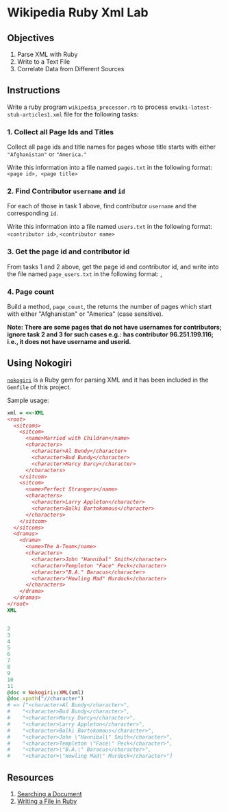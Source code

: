 # Wikipedia Ruby Xml Lab

## Objectives

1. Parse XML with Ruby
2. Write to a Text File
3. Correlate Data from Different Sources

## Instructions

Write a ruby program `wikipedia_processor.rb` to process `enwiki-latest-stub-articles1.xml` file for the following tasks:

### 1. Collect all Page Ids and Titles

Collect all page ids and title names for pages whose title starts with either `"Afghanistan"` or `"America."`

Write this information into a file named `pages.txt` in the following format: `<page id>, <page title>`

### 2. Find Contributor `username` and `id`

For each of those in task 1 above, find contributor `username` and the corresponding `id`. 

Write this information into a file named `users.txt` in the following format: `<contributor id>`, `<contributor name>`

### 3. Get the page id and contributor id

From tasks 1 and 2 above, get the page id and contributor id, and write into the file named `page_users.txt` in the following format: <page id>, <conributor id>

### 4. Page count

Build a method, `page_count`, the returns the number of pages which start with either "Afghanistan" or "America" (case sensitive).

**Note: There are some pages that do not have usernames for contributors; ignore task 2 and 3 for such cases e.g.: <title>Afghanistan (1911 Encyclopedia)</title> has contributor <ip>96.251.199.116</ip>; i.e., it does not have username and userid.**

## Using Nokogiri

[`nokogiri`](http://www.nokogiri.org/tutorials/parsing_an_html_xml_document.html) is a Ruby gem for parsing XML and it has been included in the `Gemfile` of this project.

Sample usage:

```ruby
xml = <<-XML
<root>
  <sitcoms>
    <sitcom>
      <name>Married with Children</name>
      <characters>
        <character>Al Bundy</character>
        <character>Bud Bundy</character>
        <character>Marcy Darcy</character>
      </characters>
    </sitcom>
    <sitcom>
      <name>Perfect Strangers</name>
      <characters>
        <character>Larry Appleton</character>
        <character>Balki Bartokomous</character>
      </characters>
    </sitcom>
  </sitcoms>
  <dramas>
    <drama>
      <name>The A-Team</name>
      <characters>
        <character>John "Hannibal" Smith</character>
        <character>Templeton "Face" Peck</character>
        <character>"B.A." Baracus</character>
        <character>"Howling Mad" Murdock</character>
      </characters>
    </drama>
  </dramas>
</root>
XML


2
3
4
5
6
7
8
9
10
11
@doc = Nokogiri::XML(xml)
@doc.xpath("//character")
# => ["<character>Al Bundy</character>",
#    "<character>Bud Bundy</character>",
#    "<character>Marcy Darcy</character>",
#    "<character>Larry Appleton</character>",
#    "<character>Balki Bartokomous</character>",
#    "<character>John \"Hannibal\" Smith</character>",
#    "<character>Templeton \"Face\" Peck</character>",
#    "<character>\"B.A.\" Baracus</character>",
#    "<character>\"Howling Mad\" Murdock</character>"]
```

## Resources

1. [Searching a Document](http://www.nokogiri.org/tutorials/searching_a_xml_html_document.html)
2. [Writing a File in Ruby](https://www.codecademy.com/pt-BR/articles/writing-to-file-ruby)